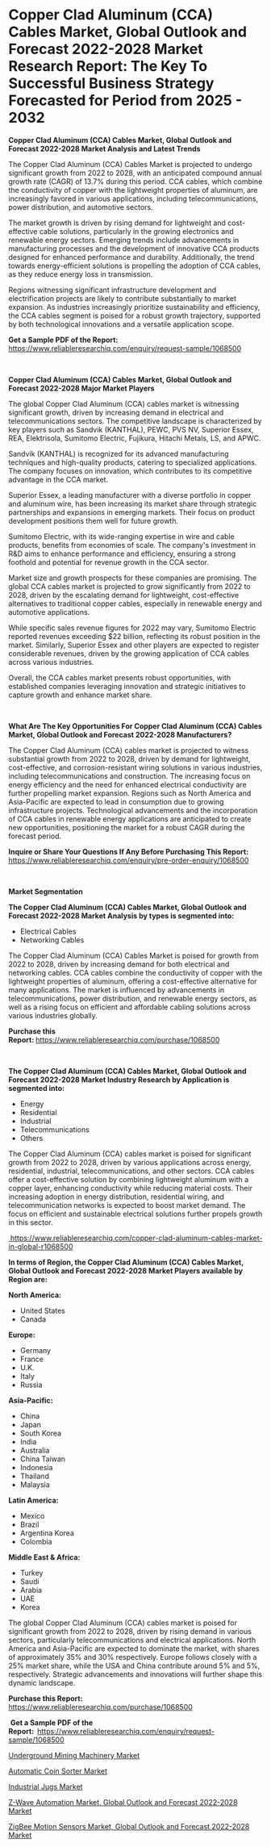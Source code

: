 <p><h1>Copper Clad Aluminum (CCA) Cables Market, Global Outlook and Forecast 2022-2028 Market Research Report: The Key To Successful Business Strategy Forecasted for Period from 2025 - 2032</h1></p><p><strong>Copper Clad Aluminum (CCA) Cables Market, Global Outlook and Forecast 2022-2028 Market Analysis and Latest Trends</strong></p>
<p><p>The Copper Clad Aluminum (CCA) Cables Market is projected to undergo significant growth from 2022 to 2028, with an anticipated compound annual growth rate (CAGR) of 13.7% during this period. CCA cables, which combine the conductivity of copper with the lightweight properties of aluminum, are increasingly favored in various applications, including telecommunications, power distribution, and automotive sectors. </p><p>The market growth is driven by rising demand for lightweight and cost-effective cable solutions, particularly in the growing electronics and renewable energy sectors. Emerging trends include advancements in manufacturing processes and the development of innovative CCA products designed for enhanced performance and durability. Additionally, the trend towards energy-efficient solutions is propelling the adoption of CCA cables, as they reduce energy loss in transmission.</p><p>Regions witnessing significant infrastructure development and electrification projects are likely to contribute substantially to market expansion. As industries increasingly prioritize sustainability and efficiency, the CCA cables segment is poised for a robust growth trajectory, supported by both technological innovations and a versatile application scope.</p></p>
<p><strong>Get a Sample PDF of the Report:&nbsp;</strong> <a href="https://www.reliableresearchiq.com/enquiry/request-sample/1068500?utm_campaign=2469&utm_medium=2&utm_source=Github&utm_content=ia&utm_term=21032025&utm_id=copper-clad-aluminum-cca-cables-market-global-outlook-and-forecast-2022-2028">https://www.reliableresearchiq.com/enquiry/request-sample/1068500</a></p>
<p>&nbsp;</p>
<p><strong>Copper Clad Aluminum (CCA) Cables Market, Global Outlook and Forecast 2022-2028 Major Market Players</strong></p>
<p><p>The global Copper Clad Aluminum (CCA) cables market is witnessing significant growth, driven by increasing demand in electrical and telecommunications sectors. The competitive landscape is characterized by key players such as Sandvik (KANTHAL), PEWC, PVS NV, Superior Essex, REA, Elektrisola, Sumitomo Electric, Fujikura, Hitachi Metals, LS, and APWC. </p><p>Sandvik (KANTHAL) is recognized for its advanced manufacturing techniques and high-quality products, catering to specialized applications. The company focuses on innovation, which contributes to its competitive advantage in the CCA market.</p><p>Superior Essex, a leading manufacturer with a diverse portfolio in copper and aluminum wire, has been increasing its market share through strategic partnerships and expansions in emerging markets. Their focus on product development positions them well for future growth.</p><p>Sumitomo Electric, with its wide-ranging expertise in wire and cable products, benefits from economies of scale. The company's investment in R&D aims to enhance performance and efficiency, ensuring a strong foothold and potential for revenue growth in the CCA sector.</p><p>Market size and growth prospects for these companies are promising. The global CCA cables market is projected to grow significantly from 2022 to 2028, driven by the escalating demand for lightweight, cost-effective alternatives to traditional copper cables, especially in renewable energy and automotive applications.</p><p>While specific sales revenue figures for 2022 may vary, Sumitomo Electric reported revenues exceeding $22 billion, reflecting its robust position in the market. Similarly, Superior Essex and other players are expected to register considerable revenues, driven by the growing application of CCA cables across various industries.</p><p>Overall, the CCA cables market presents robust opportunities, with established companies leveraging innovation and strategic initiatives to capture growth and enhance market share.</p></p>
<p>&nbsp;</p>
<p><strong>What Are The Key Opportunities For Copper Clad Aluminum (CCA) Cables Market, Global Outlook and Forecast 2022-2028 Manufacturers?</strong></p>
<p><p>The Copper Clad Aluminum (CCA) cables market is projected to witness substantial growth from 2022 to 2028, driven by demand for lightweight, cost-effective, and corrosion-resistant wiring solutions in various industries, including telecommunications and construction. The increasing focus on energy efficiency and the need for enhanced electrical conductivity are further propelling market expansion. Regions such as North America and Asia-Pacific are expected to lead in consumption due to growing infrastructure projects. Technological advancements and the incorporation of CCA cables in renewable energy applications are anticipated to create new opportunities, positioning the market for a robust CAGR during the forecast period.</p></p>
<p><strong>Inquire or Share Your Questions If Any Before Purchasing This Report:</strong> <a href="https://www.reliableresearchiq.com/enquiry/pre-order-enquiry/1068500?utm_campaign=2469&utm_medium=2&utm_source=Github&utm_content=ia&utm_term=21032025&utm_id=copper-clad-aluminum-cca-cables-market-global-outlook-and-forecast-2022-2028">https://www.reliableresearchiq.com/enquiry/pre-order-enquiry/1068500</a></p>
<p>&nbsp;</p>
<p><strong>Market Segmentation</strong></p>
<p><strong>The Copper Clad Aluminum (CCA) Cables Market, Global Outlook and Forecast 2022-2028 Market Analysis by types is segmented into:</strong></p>
<p><ul><li>Electrical Cables</li><li>Networking Cables</li></ul></p>
<p><p>The Copper Clad Aluminum (CCA) Cables Market is poised for growth from 2022 to 2028, driven by increasing demand for both electrical and networking cables. CCA cables combine the conductivity of copper with the lightweight properties of aluminum, offering a cost-effective alternative for many applications. The market is influenced by advancements in telecommunications, power distribution, and renewable energy sectors, as well as a rising focus on efficient and affordable cabling solutions across various industries globally.</p></p>
<p><strong>Purchase this Report:&nbsp;</strong><a href="https://www.reliableresearchiq.com/purchase/1068500?utm_campaign=2469&utm_medium=2&utm_source=Github&utm_content=ia&utm_term=21032025&utm_id=copper-clad-aluminum-cca-cables-market-global-outlook-and-forecast-2022-2028">https://www.reliableresearchiq.com/purchase/1068500</a></p>
<p>&nbsp;</p>
<p><strong>The Copper Clad Aluminum (CCA) Cables Market, Global Outlook and Forecast 2022-2028 Market Industry Research by Application is segmented into:</strong></p>
<p><ul><li>Energy</li><li>Residential</li><li>Industrial</li><li>Telecommunications</li><li>Others</li></ul></p>
<p><p>The Copper Clad Aluminum (CCA) cables market is poised for significant growth from 2022 to 2028, driven by various applications across energy, residential, industrial, telecommunications, and other sectors. CCA cables offer a cost-effective solution by combining lightweight aluminum with a copper layer, enhancing conductivity while reducing material costs. Their increasing adoption in energy distribution, residential wiring, and telecommunication networks is expected to boost market demand. The focus on efficient and sustainable electrical solutions further propels growth in this sector.</p></p>
<p><a href="https://www.reliableresearchiq.com/copper-clad-aluminum-cables-market-in-global-r1068500?utm_campaign=2469&utm_medium=2&utm_source=Github&utm_content=ia&utm_term=21032025&utm_id=copper-clad-aluminum-cca-cables-market-global-outlook-and-forecast-2022-2028">&nbsp;https://www.reliableresearchiq.com/copper-clad-aluminum-cables-market-in-global-r1068500</a></p>
<p><strong>In terms of Region, the Copper Clad Aluminum (CCA) Cables Market, Global Outlook and Forecast 2022-2028 Market Players available by Region are:</strong></p>
<p>
    <p> <strong> North America: </strong>
        <ul>
            <li>United States</li>
            <li>Canada</li>
        </ul>
        </p> 
    <p> <strong> Europe: </strong>
        <ul>
            <li>Germany</li>
            <li>France</li>
            <li>U.K.</li>
            <li>Italy</li>
            <li>Russia</li>
        </ul>
        </p> 
    <p> <strong> Asia-Pacific: </strong>
        <ul>
            <li>China</li>
            <li>Japan</li>
            <li>South Korea</li>
            <li>India</li>
            <li>Australia</li>
            <li>China Taiwan</li>
            <li>Indonesia</li>
            <li>Thailand</li>
            <li>Malaysia</li>
        </ul>
        </p> 
    <p> <strong> Latin America: </strong>
        <ul>
            <li>Mexico</li>
            <li>Brazil</li>
            <li>Argentina Korea</li>
            <li>Colombia</li>
        </ul>
        </p> 
    <p> <strong> Middle East & Africa: </strong>
        <ul>
            <li>Turkey</li>
            <li>Saudi</li>
            <li>Arabia</li>
            <li>UAE</li>
            <li>Korea</li>
        </ul>
    </p>
    </p>
<p><p>The global Copper Clad Aluminum (CCA) cables market is poised for significant growth from 2022 to 2028, driven by rising demand in various sectors, particularly telecommunications and electrical applications. North America and Asia-Pacific are expected to dominate the market, with shares of approximately 35% and 30% respectively. Europe follows closely with a 25% market share, while the USA and China contribute around 5% and 5%, respectively. Strategic advancements and innovations will further shape this dynamic landscape.</p></p>
<p><strong>Purchase this Report: </strong><a href="https://www.reliableresearchiq.com/purchase/1068500?utm_campaign=2469&utm_medium=2&utm_source=Github&utm_content=ia&utm_term=21032025&utm_id=copper-clad-aluminum-cca-cables-market-global-outlook-and-forecast-2022-2028">https://www.reliableresearchiq.com/purchase/1068500</a></p>
<p>&nbsp;<strong>Get a Sample PDF of the Report:&nbsp;&nbsp;</strong><a href="https://www.reliableresearchiq.com/enquiry/request-sample/1068500?utm_campaign=2469&utm_medium=2&utm_source=Github&utm_content=ia&utm_term=21032025&utm_id=copper-clad-aluminum-cca-cables-market-global-outlook-and-forecast-2022-2028">https://www.reliableresearchiq.com/enquiry/request-sample/1068500</a></p>
<p><strong></strong></p>
<p><p><a href="https://www.linkedin.com/pulse/underground-mining-machinery-market-report-marketanalysis-fvltc?utm_campaign=2469&utm_medium=2&utm_source=Github&utm_content=ia&utm_term=21032025&utm_id=copper-clad-aluminum-cca-cables-market-global-outlook-and-forecast-2022-2028">Underground Mining Machinery Market</a></p><p><a href="https://www.linkedin.com/pulse/how-automatic-coin-sorter-market-expanding-forecasted-t9bwc?utm_campaign=2469&utm_medium=2&utm_source=Github&utm_content=ia&utm_term=21032025&utm_id=copper-clad-aluminum-cca-cables-market-global-outlook-and-forecast-2022-2028">Automatic Coin Sorter Market</a></p><p><a href="https://www.linkedin.com/pulse/industrial-jugs-market-competitive-landscape-key-trends-tdh0c?utm_campaign=2469&utm_medium=2&utm_source=Github&utm_content=ia&utm_term=21032025&utm_id=copper-clad-aluminum-cca-cables-market-global-outlook-and-forecast-2022-2028">Industrial Jugs Market</a></p><p><a href="https://github.com/calizlewin2f/Market-Research-Report-List-1/blob/main/z-wave-automation-market-global-outlook-and-forecast-2022-2028-market.md?utm_campaign=2469&utm_medium=2&utm_source=Github&utm_content=ia&utm_term=21032025&utm_id=copper-clad-aluminum-cca-cables-market-global-outlook-and-forecast-2022-2028">Z-Wave Automation Market, Global Outlook and Forecast 2022-2028 Market</a></p><p><a href="https://github.com/grevecodeeol/Market-Research-Report-List-1/blob/main/zigbee-motion-sensors-market-global-outlook-and-forecast-2022-2028-market.md?utm_campaign=2469&utm_medium=2&utm_source=Github&utm_content=ia&utm_term=21032025&utm_id=copper-clad-aluminum-cca-cables-market-global-outlook-and-forecast-2022-2028">ZigBee Motion Sensors Market, Global Outlook and Forecast 2022-2028 Market</a></p></p>